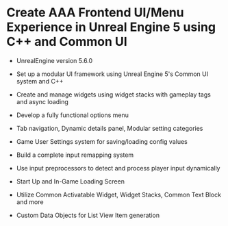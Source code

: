 # Create AAA Frontend UI/Menu Experience in Unreal Engine 5 using C++ and Common UI

- UnrealEngine version 5.6.0

- Set up a modular UI framework using Unreal Engine 5's Common UI system and C++
- Create and manage widgets using widget stacks with gameplay tags and async loading
- Develop a fully functional options menu
- Tab navigation, Dynamic details panel, Modular setting categories
- Game User Settings system for saving/loading config values
- Build a complete input remapping system
- Use input preprocessors to detect and process player input dynamically
- Start Up and In-Game Loading Screen
- Utilize Common Activatable Widget, Widget Stacks, Common Text Block and more
- Custom Data Objects for List View Item generation
